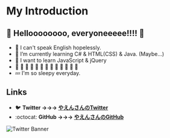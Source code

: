 # My Introduction
## **👋 Helloooooooo, everyoneeeee!!!! 🦇**
- 👶 I can't speak English hopelessly.
- 🌱 I’m currently learning C# & HTML(CSS) & Java. (Maybe...)
- 🤤 I want to learn JavaScript & jQuery
- 📢 📢 📢 📢 📢 📢 📢 📢 📢 📢 📢 📢 📢
- 💤 I'm so sleepy everyday.

## Links
- 🐦 **Twitter →→→ [やえんさんのTwitter](https://twitter.com/yaendayo)**
- :octocat: **GitHub →→→ [やえんさんのGitHub](https://github.com/yaen333)**

![Twitter Banner](https://pbs.twimg.com/profile_banners/1348266173041836032/1622398798/1500x500)
<!---
yaen333/yaen333 is a ✨ special ✨ repository because its `README.md` (this file) appears on your GitHub profile.
You can click the Preview link to take a look at your changes.
zzzzzzzzzzzzzzzzzzzzzzzzzzzzzzzzzzzzzzzzz.............................................
--->
